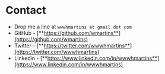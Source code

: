 # Contact

- Drop me a line at `wwwhmartins at gmail dot com`
- GitHub - [**https://github.com/wmartins**](https://github.com/wmartins)
- Twitter - [**https://twitter.com/wwwhmartins**](https://twitter.com/wwwhmartins)
- Linkedin - [**https://www.linkedin.com/in/wwwhmartins**](https://www.linkedin.com/in/wwwhmartins)
